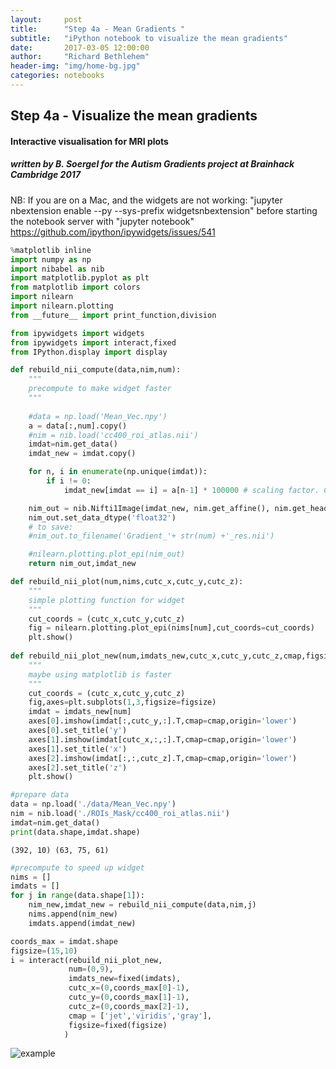 ```yaml
---
layout:     post
title:      "Step 4a - Mean Gradients "
subtitle:   "iPython notebook to visualize the mean gradients"
date:       2017-03-05 12:00:00
author:     "Richard Bethlehem"
header-img: "img/home-bg.jpg"
categories: notebooks
---
```


## Step 4a - Visualize the mean gradients

#### Interactive visualisation for MRI plots

#####  written by B. Soergel for the Autism Gradients project at Brainhack Cambridge 2017

NB: If you are on a Mac, and the widgets are not working:
"jupyter nbextension enable --py --sys-prefix widgetsnbextension"
before starting the notebook server with "jupyter notebook"
https://github.com/ipython/ipywidgets/issues/541


```python
%matplotlib inline
import numpy as np
import nibabel as nib
import matplotlib.pyplot as plt
from matplotlib import colors
import nilearn
import nilearn.plotting
from __future__ import print_function,division
```


```python
from ipywidgets import widgets
from ipywidgets import interact,fixed
from IPython.display import display
```


```python
def rebuild_nii_compute(data,nim,num):
    """
    precompute to make widget faster
    """
    
    #data = np.load('Mean_Vec.npy')
    a = data[:,num].copy()
    #nim = nib.load('cc400_roi_atlas.nii')
    imdat=nim.get_data()
    imdat_new = imdat.copy()

    for n, i in enumerate(np.unique(imdat)):
        if i != 0:
            imdat_new[imdat == i] = a[n-1] * 100000 # scaling factor. Could also try to get float values in nifti...

    nim_out = nib.Nifti1Image(imdat_new, nim.get_affine(), nim.get_header())
    nim_out.set_data_dtype('float32')
    # to save:
    #nim_out.to_filename('Gradient_'+ str(num) +'_res.nii')

    #nilearn.plotting.plot_epi(nim_out)
    return nim_out,imdat_new

def rebuild_nii_plot(num,nims,cutc_x,cutc_y,cutc_z):
    """
    simple plotting function for widget
    """
    cut_coords = (cutc_x,cutc_y,cutc_z)
    fig = nilearn.plotting.plot_epi(nims[num],cut_coords=cut_coords)
    plt.show()
    
def rebuild_nii_plot_new(num,imdats_new,cutc_x,cutc_y,cutc_z,cmap,figsize):
    """
    maybe using matplotlib is faster
    """
    cut_coords = (cutc_x,cutc_y,cutc_z)
    fig,axes=plt.subplots(1,3,figsize=figsize)
    imdat = imdats_new[num]
    axes[0].imshow(imdat[:,cutc_y,:].T,cmap=cmap,origin='lower')
    axes[0].set_title('y')
    axes[1].imshow(imdat[cutc_x,:,:].T,cmap=cmap,origin='lower')
    axes[1].set_title('x')
    axes[2].imshow(imdat[:,:,cutc_z].T,cmap=cmap,origin='lower')
    axes[2].set_title('z')
    plt.show()
```


```python
#prepare data
data = np.load('./data/Mean_Vec.npy')
nim = nib.load('./ROIs_Mask/cc400_roi_atlas.nii')
imdat=nim.get_data()
print(data.shape,imdat.shape)
```

    (392, 10) (63, 75, 61)



```python
#precompute to speed up widget
nims = []
imdats = []
for j in range(data.shape[1]):
    nim_new,imdat_new = rebuild_nii_compute(data,nim,j)
    nims.append(nim_new)
    imdats.append(imdat_new)
```


```python
coords_max = imdat.shape
figsize=(15,10)
i = interact(rebuild_nii_plot_new,
             num=(0,9),
             imdats_new=fixed(imdats),
             cutc_x=(0,coords_max[0]-1),
             cutc_y=(0,coords_max[1]-1),
             cutc_z=(0,coords_max[2]-1),
             cmap = ['jet','viridis','gray'],
             figsize=fixed(figsize)
            )
```

![example](Autism-Gradients/img/post_imgs/output_6_0.png)


```python

```
